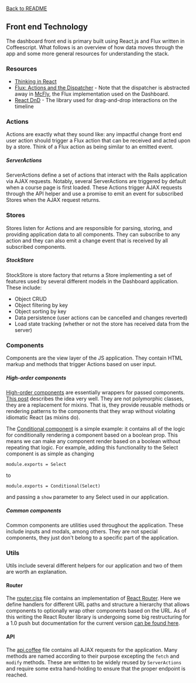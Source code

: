 [Back to README](../README.md)

## Front end Technology

The dashboard front end is primary built using React.js and Flux written in Coffeescript. What follows is an overview of how data moves through the app and some more general resources for understanding the stack.

### Resources
- [Thinking in React](https://facebook.github.io/react/docs/thinking-in-react.html)
- [Flux: Actions and the Dispatcher](https://facebook.github.io/react/blog/2014/07/30/flux-actions-and-the-dispatcher.html) - Note that the dispatcher is abstracted away in [McFly](https://github.com/kenwheeler/mcfly), the Flux implementation used on the Dashboard.
- [React DnD](http://gaearon.github.io/react-dnd/) - The library used for drag-and-drop interactions on the timeline

### Actions
Actions are exactly what they sound like: any impactful change front end user action should trigger a Flux action that can be received and acted upon by a store. Think of a Flux action as being similar to an emitted event.

##### ServerActions
ServerActions define a set of actions that interact with the Rails application via AJAX requests. Notably, several ServerActions are triggered by default when a course page is first loaded. These Actions trigger AJAX requests through the API helper and use a promise to emit an event for subscribed Stores when the AJAX request returns.

### Stores
Stores listen for Actions and are responsible for parsing, storing, and providing application data to all components. They can subscribe to any action and they can also emit a change event that is received by all subscribed components.

##### StockStore
StockStore is store factory that returns a Store implementing a set of features used by several different models in the Dashboard application. These include:

- Object CRUD
- Object filtering by key
- Object sorting by key
- Data persistence (user actions can be cancelled and changes reverted)
- Load state tracking (whether or not the store has received data from the server)

### Components
Components are the view layer of the JS application. They contain HTML markup and methods that trigger Actions based on user input.

##### High-order components
[High-order components](/app/assets/javascripts/components/high_order) are essentially wrappers for passed components. [This post](https://medium.com/@dan_abramov/mixins-are-dead-long-live-higher-order-components-94a0d2f9e750) describes the idea very well. They are not polymorphic classes, they are a replacement for mixins. That is, they provide reusable methods or rendering patterns to the components that they wrap without violating idiomatic React (as mixins do).

The [Conditional component](/app/assets/javascripts/components/high_order/conditional.cjsx) is a simple example: it contains all of the logic for conditionally rendering a component based on a boolean prop. This means we can make any component render based on a boolean without repeating that logic. For example, adding this functionality to the Select component is as simple as changing 

	module.exports = Select
to

	module.exports = Conditional(Select)
	
and passing a `show` parameter to any Select used in our application.

##### Common components
Common components are utilities used throughout the application. These include inputs and modals, among others. They are not special components, they just don't belong to a specific part of the application.

### Utils
Utils include several different helpers for our application and two of them are worth an explanation.

#### Router
The [router.cjsx](/app/assets/javascripts/utils/router.cjsx) file contains an implementation of [React Router](https://github.com/rackt/react-router). Here we define handlers for different URL paths and structure a hierarchy that allows components to optionally wrap other components based on the URL. As of this writing the React Router library is undergoing some big restructuring for a 1.0 push but documentation for the current version [can be found here](http://rackt.github.io/react-router/).

#### API
The [api.coffee](/app/assets/javascripts/utils/api.coffee) file contains all AJAX requests for the application. Many methods are named according to their  purpose excepting the `fetch` and `modify` methods. These are written to be widely reused by `ServerActions` and require some extra hand-holding to ensure that the proper endpoint is reached.